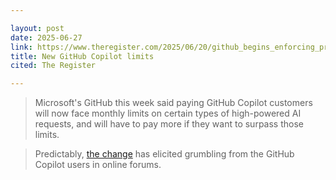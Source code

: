 ```yaml
---

layout: post
date: 2025-06-27
link: https://www.theregister.com/2025/06/20/github_begins_enforcing_premium_request/
title: New GitHub Copilot limits
cited: The Register

---
```


> Microsoft's GitHub this week said paying GitHub Copilot customers will now face monthly limits on certain types of high-powered AI requests, and will have to pay more if they want to surpass those limits.

> Predictably, [the change](https://github.blog/changelog/2025-06-18-update-to-github-copilot-consumptive-billing-experience/) has elicited grumbling from the GitHub Copilot users in online forums.